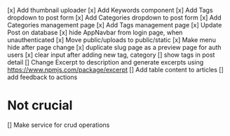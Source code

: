 [x] Add thumbnail uploader
[x] Add Keywords component
[x] Add Tags dropdown to post form
[x] Add Categories dropdown to post form
[x] Add Categories management page
[x] Add Tags management page
[x] Update Post on database
[x] hide AppNavbar from login page, when unauthenticated
[x] Move public/uploads to public/static
[x] Make menu hide after page change
[x] duplicate slug page as a preview page for auth users
[x] clear input after adding new tag, category
[] show tags in post detail
[] Change Excerpt to description and generate excerpts using https://www.npmjs.com/package/excerpt
[] Add table content to articles
[] add feedback to actions

# Not crucial

[] Make service for crud operations
